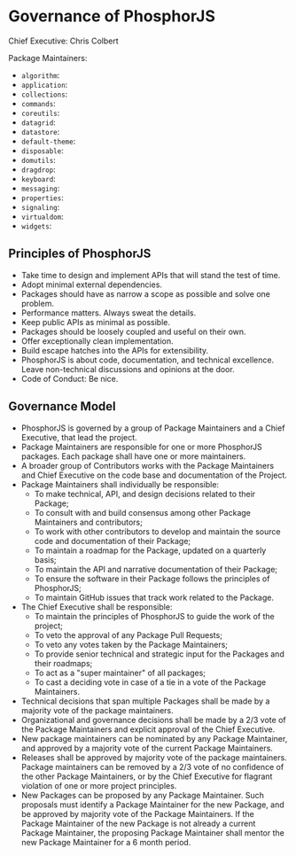 # Governance of PhosphorJS

Chief Executive: Chris Colbert

Package Maintainers:

* `algorithm`:
* `application`:
* `collections`:
* `commands`:
* `coreutils`:
* `datagrid`:
* `datastore`:
* `default-theme`:
* `disposable`:
* `domutils`:
* `dragdrop`:
* `keyboard`:
* `messaging`:
* `properties`:
* `signaling`:
* `virtualdom`:
* `widgets`:

## Principles of PhosphorJS

* Take time to design and implement APIs that will stand the test of time.
* Adopt minimal external dependencies.
* Packages should have as narrow a scope as possible and solve one problem.
* Performance matters. Always sweat the details.
* Keep public APIs as minimal as possible.
* Packages should be loosely coupled and useful on their own.
* Offer exceptionally clean implementation.
* Build escape hatches into the APIs for extensibility.
* PhosphorJS is about code, documentation, and technical excellence. Leave
  non-technical discussions and opinions at the door.
* Code of Conduct: Be nice.

## Governance Model

* PhosphorJS is governed by a group of Package Maintainers and a Chief Executive,
  that lead the project.
* Package Maintainers are responsible for one or more PhosphorJS packages. Each
  package shall have one or more maintainers.
* A broader group of Contributors works with the Package Maintainers and Chief
  Executive on the code base and documentation of the Project.
* Package Maintainers shall individually be responsible:
  - To make technical, API, and design decisions related to their Package;
  - To consult with and build consensus among other Package Maintainers and
    contributors;
  - To work with other contributors to develop and maintain the source code and
    documentation of their Package;
  - To maintain a roadmap for the Package, updated on a quarterly basis;
  - To maintain the API and narrative documentation of their Package;
  - To ensure the software in their Package follows the principles of PhosphorJS;
  - To maintain GitHub issues that track work related to the Package.
* The Chief Executive shall be responsible:
  - To maintain the principles of PhosphorJS to guide the work of the project;
  - To veto the approval of any Package Pull Requests;
  - To veto any votes taken by the Package Maintainers;
  - To provide senior technical and strategic input for the Packages and their
    roadmaps;
  - To act as a "super maintainer" of all packages;
  - To cast a deciding vote in case of a tie in a vote of the Package
    Maintainers.
* Technical decisions that span multiple Packages shall be made by a majority
  vote of the package maintainers.
* Organizational and governance decisions shall be made by a 2/3 vote of the
  Package Maintainers and explicit approval of the Chief Executive.
* New package maintainers can be nominated by any Package Maintainer, and
  approved by a majority vote of the current Package Maintainers.
* Releases shall be approved by majority vote of the package maintainers.
  Package maintainers can be removed by a 2/3 vote of no confidence of the other
  Package Maintainers, or by the Chief Executive for flagrant violation of one
  or more project principles.
* New Packages can be proposed by any Package Maintainer. Such proposals must
  identify a Package Maintainer for the new Package, and be approved by majority
  vote of the Package Maintainers. If the Package Maintainer of the new Package
  is not already a current Package Maintainer, the proposing Package Maintainer
  shall mentor the new Package Maintainer for a 6 month period.

